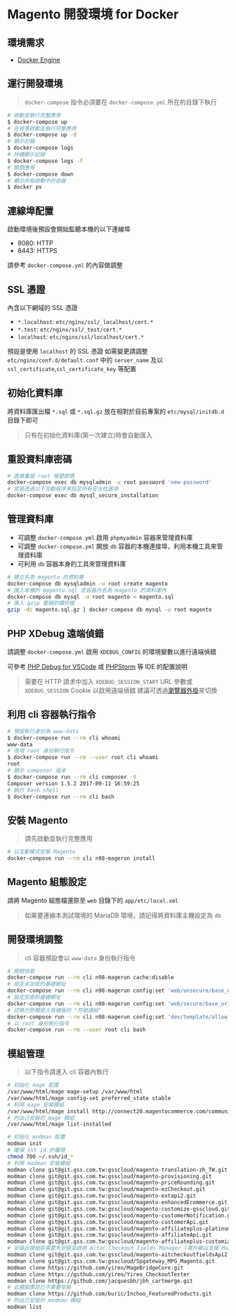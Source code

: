 ﻿# Magento 開發環境 for Docker

## 環境需求

- [Docker Engine](https://docs.docker.com/engine/installation/)

## 運行開發環境

> `docker-compose` 指令必須要在 `docker-compose.yml` 所在的目錄下執行

```sh
# 啟動並執行完整應用
$ docker-compose up
# 在背景啟動並執行完整應用
$ docker-compose up -d
# 顯示記錄
$ docker-compose logs
# 持續顯示記錄
$ docker-compose logs -f
# 關閉應用
$ docker-compose down
# 顯示所有啟動中的容器
$ docker ps
```

## 連線埠配置

啟動環境後預設會開始監聽本機的以下連線埠

- 8080: HTTP
- 8443: HTTPS

請參考 `docker-compose.yml` 的內容做調整

## SSL 憑證

內含以下網域的 SSL 憑證

- `*.localhost`: `etc/nginx/ssl/_localhost/cert.*`
- `*.test`: `etc/nginx/ssl/_test/cert.*`
- `localhost`: `etc/nginx/ssl/localhost/cert.*`

預設是使用 `localhost` 的 SSL 憑證
如需變更請調整 `etc/nginx/conf.d/default.conf` 中的 `server_name` 及以 `ssl_certificate`,`ssl_certificate_key` 等配置

## 初始化資料庫

將資料庫匯出檔 `*.sql` 或 `*.sql.gz` 放在相對於目前專案的 `etc/mysql/initdb.d` 目錄下即可

> 只有在初始化資料庫(第一次建立)時會自動匯入

## 重設資料庫密碼

```sh
# 直接重設 root 帳號密碼
docker-compose exec db mysqladmin -u root password 'new-password'
# 或是透過以下互動程序來設定所有安全性選項
docker-compose exec db mysql_secure_installation
```

## 管理資料庫

- 可調整 `docker-compose.yml` 啟用 `phpmyadmin` 容器來管理資料庫
- 可調整 `docker-compose.yml` 開放 `db` 容器的本機連接埠，利用本機工具來管理資料庫
- 可利用 `db` 容器本身的工具來管理資料庫

```sh
# 建立名為 magento 的資料庫
docker-compose db mysqladmin -u root create magento
# 匯入本機的 magento.sql 至容器內名為 magento 的資料庫內
docker-compose db mysql -u root magento < magento.sql
# 匯入 gzip 壓縮的備份檔
gzip -dc magento.sql.gz | docker-compose db mysql -u root magento
```

## PHP XDebug 遠端偵錯

請調整 `docker-compose.yml` 啟用 `XDEBUG_CONFIG` 的環境變數以進行遠端偵錯

可參考 [PHP Debug for VSCode](https://code.visualstudio.com/docs/languages/php#_debugging) 或 [PHPStorm](https://confluence.jetbrains.com/display/PhpStorm/Zero-configuration+Web+Application+Debugging+with+Xdebug+and+PhpStorm) 等 IDE 的配置說明

> 需要在 HTTP 請求中加入 `XDEBUG_SESSION_START` URL 參數或 `XDEBUG_SESSION` Cookie 以啟用遠端偵錯
> 建議可透過[瀏覽器外掛](https://chrome.google.com/webstore/detail/xdebug-helper/eadndfjplgieldjbigjakmdgkmoaaaoc)來切換

## 利用 cli 容器執行指令

```sh
# 預設執行身份為 www-data
$ docker-compose run --rm cli whoami
www-data
# 改用 root 身份執行指令
$ docker-compose run --rm --user root cli whoami
root
# 顯示 composer 版本
$ docker-compose run --rm cli composer -V
Composer version 1.5.2 2017-09-11 16:59:25
# 執行 bash shell
$ docker-compose run --rm cli bash
```

## 安裝 Magento

> 請先啟動並執行完整應用

```sh
# 以互動模式安裝 Magento
docker-compose run --rm cli n98-magerun install
```

## Magento 組態設定

請將 Magento 組態檔還原至 `web` 目錄下的 `app/etc/local.xml`

> 如果要連線本測試環境的 MariaDB 環境，請記得將資料庫主機設定為 `db`

## 開發環境調整

> cli 容器預設會以 `www-data` 身份執行指令

```sh
# 關閉快取
docker-compose run --rm cli n98-magerun cache:disable
# 設定未加密的基礎網址
docker-compose run --rm cli n98-magerun config:set 'web/unsecure/base_url' 'http://dev.magento.test:8080/'
# 設定加密的基礎網址
docker-compose run --rm cli n98-magerun config:set 'web/secure/base_url' 'https://dev.magento.test:8443/'
# 切換允許開發人員樣版的 "符號連結"
docker-compose run --rm cli n98-magerun config:set 'dev/template/allow_symlink' '1'
# 以 root 身份執行指令
docker-compose run --rm --user root cli bash
```

## 模組管理

> 以下指令請進入 cli 容器內執行

```sh
# 初始化 mage 配置
/var/www/html/mage mage-setup /var/www/html
/var/www/html/mage config-set preferred_state stable
# 利用 mage 安裝模組
/var/www/html/mage install http://connect20.magentocommerce.com/community ASchroder_SMTPPro
# 列出己安裝的 mage 模組
/var/www/html/mage list-installed

# 初始化 modman 配置
modman init
# 確保 ssh id 的權限
chmod 700 ~/.ssh/id_*
# 利用 modman 安裝模組
modman clone git@git.gss.com.tw:gsscloud/magento-translation-zh_TW.git
modman clone git@git.gss.com.tw:gsscloud/magento-provisioning.git
modman clone git@git.gss.com.tw:gsscloud/magento-priceRounding.git
modman clone git@git.gss.com.tw:gsscloud/magento-ezCheckout.git
modman clone git@git.gss.com.tw:gsscloud/magento-extapi2.git
modman clone git@git.gss.com.tw:gsscloud/magento-enhancedEcommerce.git
modman clone git@git.gss.com.tw:gsscloud/magento-customize-gsscloud.git
modman clone git@git.gss.com.tw:gsscloud/magento-customerNotification.git
modman clone git@git.gss.com.tw:gsscloud/magento-customerApi.git
modman clone git@git.gss.com.tw:gsscloud/magento-affiliateplus-platinum.git
modman clone git@git.gss.com.tw:gsscloud/magento-affiliateApi.git
modman clone git@git.gss.com.tw:gsscloud/magento-affiliateplus-customize.git
# 安裝此模組前需要先安裝並啟用 Aitoc Checkout Fields Manager (需升級以支援 Magento 1.9 最新版)
modman clone git@git.gss.com.tw:gsscloud/magento-aitcheckoutfieldsApi2.git
modman clone git@git.gss.com.tw:gsscloud/Spgateway_MPG_Magento.git
modman clone https://github.com/yireo/MageBridgeCore.git
modman clone https://github.com/yireo/Yireo_CheckoutTester
modman clone https://github.com/jacquesbh/jbh_cartmerge.git
# 此模組應該已不需要安裝
modman clone https://github.com/buric/Inchoo_FeaturedProducts.git
# 列出己安裝的 modman 模組
modman list
```